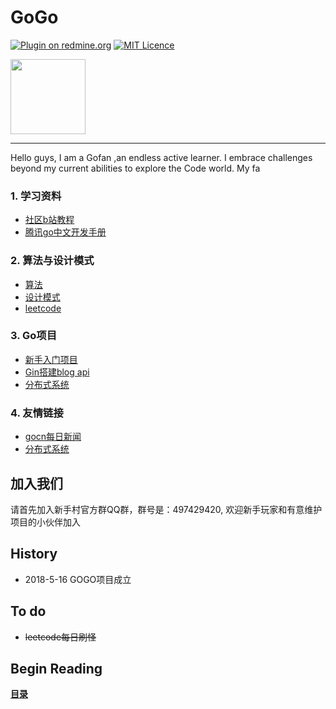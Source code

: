 # GoGo


[![Plugin on redmine.org](https://img.shields.io/redmine/plugin/stars/redmine_xlsx_format_issue_exporter.svg)](https://space.bilibili.com/28187952/#/)
 [![MIT Licence](https://badges.frapsoft.com/os/mit/mit.svg?v=103)](https://opensource.org/licenses/mit-license.php)

<img src="https://github.com/xiaoheigou/GoGo/blob/master/material/log.png" width="120">

----
Hello guys, I am a Gofan ,an endless active learner. I embrace challenges beyond my current abilities to explore the Code world. My fa
### 1. 学习资料
- [社区b站教程](https://space.bilibili.com/28187952/#/)
- [腾讯go中文开发手册](https://cloud.tencent.com/developer/doc/1101)

### 2. 算法与设计模式
- [算法](https://github.com/0xAX/go-algorithms)
- [设计模式](https://github.com/tmrts/go-patterns)
- [leetcode](https://github.com/aQuaYi/LeetCode-in-Go)

### 3. Go项目
- [新手入门项目](https://github.com/xiaoheigou/GoGo/blob/master/eBook/1.1.md)
- [Gin搭建blog api](https://segmentfault.com/a/1190000013297683#articleHeader0)
- [分布式系统](https://pdos.csail.mit.edu/6.824/schedule.html)

### 4. 友情链接
- [gocn每日新闻](https://gocn.io/topic/%E6%AF%8F%E6%97%A5%E6%96%B0%E9%97%BB)
- [分布式系统](https://pdos.csail.mit.edu/6.824/schedule.html)

加入我们
-------------------------------

请首先加入新手村官方群QQ群，群号是：497429420, 欢迎新手玩家和有意维护项目的小伙伴加入

History
-------------------------------
* 2018-5-16 GOGO项目成立


To do
------------
* ~~leetcode每日刷怪~~

## Begin Reading
**[目录](eBook/directory.md)**